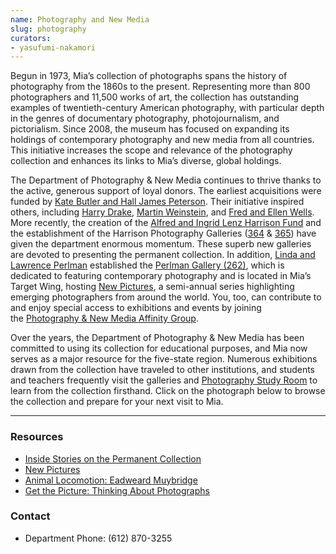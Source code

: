 ```yaml
---
name: Photography and New Media
slug: photography
curators:
- yasufumi-nakamori
---
```


Begun in 1973, Mia’s collection of photographs spans the history of photography from the 1860s to the present. Representing more than 800 photographers and 11,500 works of art, the collection has outstanding examples of twentieth-century American photography, with particular depth in the genres of documentary photography, photojournalism, and pictorialism. Since 2008, the museum has focused on expanding its holdings of contemporary photography and new media from all countries. This initiative increases the scope and relevance of the photography collection and enhances its links to Mia’s diverse, global holdings.

The Department of Photography &amp; New Media continues to thrive thanks to the active, generous support of loyal donors. The earliest acquisitions were funded by [Kate Butler and Hall James Peterson](http://collections.artsmia.org/search/creditline:%22The%20Kate%20and%20Hall%20J.%20Peterson%20Fund%22). Their initiative inspired others, including [Harry Drake](http://collections.artsmia.org/search/creditline:%22Harry%20Drake%22/filters/department:%22Photography%20&%20New%20Media%22), [Martin Weinstein](http://collections.artsmia.org/search/creditline:%22Martin%20Weinstein%22/filters/department:%22Photography%20&%20New%20Media%22), and [Fred and Ellen Wells](http://collections.artsmia.org/search/creditline:%22Ellen%20And%20Fred%20Wells%22/filters/department:%22Photography%20&%20New%20Media%22). More recently, the creation of the [Alfred and Ingrid Lenz Harrison Fund](http://collections.artsmia.org/search/creditline:%22Alfred%20and%20Ingrid%20Lenz%20Harrison%22) and the establishment of the Harrison Photography Galleries ([364](http://collections.artsmia.org/search/G364) &amp; [365](http://collections.artsmia.org/search/G365)) have given the department enormous momentum. These superb new galleries are devoted to presenting the permanent collection. In addition, [Linda and Lawrence Perlman](http://collections.artsmia.org/search/creditline:%22Linda%20and%20Lawrence%20Perlman%22/filters/department:%22Photography%20&%20New%20Media%22) established the [Perlman Gallery (262)](http://collections.artsmia.org/search/G262), which is dedicated to featuring contemporary photography and is located in Mia’s Target Wing, hosting <a href="http://www2.artsmia.org/blogs/new-pictures">New Pictures</a>, a semi-annual series highlighting emerging photographers from around the world. You, too, can contribute to and enjoy special access to exhibitions and events by joining the <a href="http://new.artsmia.org/join-and-invest/affinity-groups/">Photography &amp; New Media Affinity Group</a>.

Over the years, the Department of Photography &amp; New Media has been committed to using its collection for educational purposes, and Mia now serves as a major resource for the five-state region. Numerous exhibitions drawn from the collection have traveled to other institutions, and students and teachers frequently visit the galleries and <a href="http://new.artsmia.org/visit/museum-facilities/study-rooms/">Photography Study Room</a> to learn from the collection firsthand. Click on the photograph below to browse the collection and prepare for your next visit to Mia.

---

### Resources

* [Inside Stories on the Permanent Collection](http://www2.artsmia.org/blogs/new-pictures/category/inside-stories-of-the-collection/)
* [New Pictures](http://www.artsmia.org/new-pictures)
* [Animal Locomotion: Eadweard Muybridge](http://www.artsmia.org/animal-locomotion)
* [Get the Picture: Thinking About Photographs](http://www.artsmia.org/get-the-picture)

### Contact
* Department Phone: (612) 870-3255
